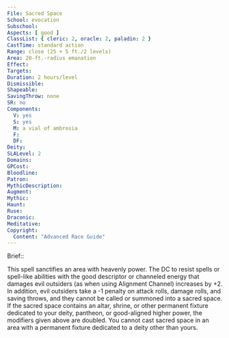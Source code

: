 ```yaml
---
File: Sacred Space
School: evocation
Subschool: 
Aspects: [ good ]
ClassList: { cleric: 2, oracle: 2, paladin: 2 }
CastTime: standard action
Range: close (25 + 5 ft./2 levels)
Area: 20-ft.-radius emanation
Effect: 
Targets: 
Duration: 2 hours/level
Dismissible: 
Shapeable: 
SavingThrow: none
SR: no
Components:
  V: yes
  S: yes
  M: a vial of ambrosia
  F: 
  DF: 
Deity: 
SLALevel: 2
Domains: 
GPCost: 
Bloodline: 
Patron: 
MythicDescription: 
Augment: 
Mythic: 
Haunt: 
Ruse: 
Draconic: 
Meditative: 
Copyright:
  Content: "Advanced Race Guide"
---
```

Brief:: 

This spell sanctifies an area with heavenly power. The DC to resist spells or spell-like abilities with the good descriptor or channeled energy that damages evil outsiders (as when using Alignment Channel) increases by +2. In addition, evil outsiders take a -1 penalty on attack rolls, damage rolls, and saving throws, and they cannot be called or summoned into a sacred space. If the sacred space contains an altar, shrine, or other permanent fixture dedicated to your deity, pantheon, or good-aligned higher power, the modifiers given above are doubled. You cannot cast sacred space in an area with a permanent fixture dedicated to a deity other than yours.
